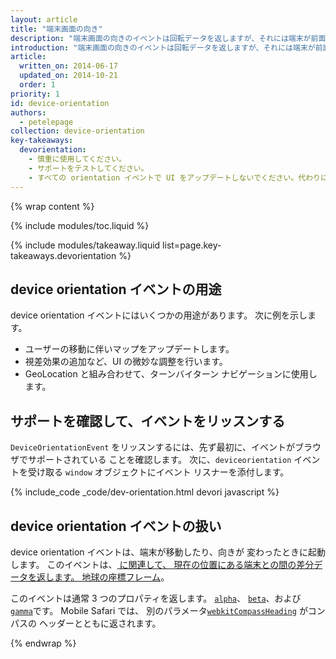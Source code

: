 ```yaml
---
layout: article
title: "端末画面の向き"
description: "端末画面の向きのイベントは回転データを返しますが、それには端末が前面から背面への傾斜、 両側面への傾斜、携帯電話やノート パソコンのコンパスの有無、 端末画面の向きなどの情報が含まれています。"
introduction: "端末画面の向きのイベントは回転データを返しますが、それには端末が前面から背面への傾斜、 両側面への傾斜、携帯電話やノート パソコンのコンパスの有無、端末画面の向きなどの情報が含まれています。"
article:
  written_on: 2014-06-17
  updated_on: 2014-10-21
  order: 1
priority: 1
id: device-orientation
authors:
  - petelepage
collection: device-orientation
key-takeaways:
  devorientation: 
    - 慎重に使用してください。
    - サポートをテストしてください。
    - すべての orientation イベントで UI をアップデートしないでください。代わりに、requestAnimationFrame に同期します。
---
```


{% wrap content %}

{% include modules/toc.liquid %}

{% include modules/takeaway.liquid list=page.key-takeaways.devorientation %}

## device orientation イベントの用途

device orientation イベントにはいくつかの用途があります。  次に例を示します。

<ul>
  <li>ユーザーの移動に伴いマップをアップデートします。</li>
  <li>視差効果の追加など、UI の微妙な調整を行います。</li>
  <li>GeoLocation と組み合わせて、ターンバイターン ナビゲーションに使用します。</li>
</ul>

## サポートを確認して、イベントをリッスンする

`DeviceOrientationEvent` をリッスンするには、先ず最初に、イベントがブラウザでサポートされている
ことを確認します。  次に、`deviceorientation` イベントを受け取る `window` 
オブジェクトにイベント リスナーを添付します。 

{% include_code _code/dev-orientation.html devori javascript %}

## device orientation イベントの扱い

device orientation イベントは、端末が移動したり、向きが
変わったときに起動します。  このイベントは、<a href="index.html#earth-coordinate-frame"> に関連して、
現在の位置にある端末との間の差分データを返します。
地球の座標フレーム</a>。

このイベントは通常 3 つのプロパティを返します。 
<a href="index.html#rotation-data">`alpha`</a>、
<a href="index.html#rotation-data">`beta`</a>、および 
<a href="index.html#rotation-data">`gamma`</a>です。  Mobile Safari では、
別のパラメータ<a href="https://developer.apple.com/library/safari/documentation/SafariDOMAdditions/Reference/DeviceOrientationEventClassRef/DeviceOrientationEvent/DeviceOrientationEvent.html">`webkitCompassHeading`</a> がコンパスの
ヘッダーとともに返されます。


{% endwrap %}
